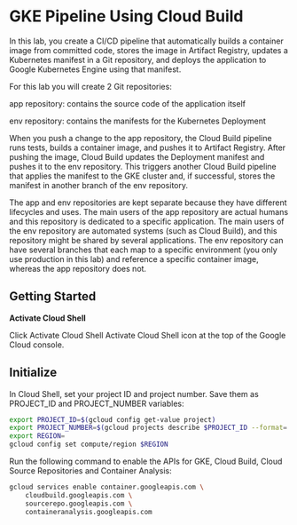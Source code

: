 # GKE Pipeline Using Cloud Build

In this lab, you create a CI/CD pipeline that automatically builds a container image from committed code, stores the image in Artifact Registry, updates a Kubernetes manifest in a Git repository, and deploys the application to Google Kubernetes Engine using that manifest.

For this lab you will create 2 Git repositories:

app repository: contains the source code of the application itself

env repository: contains the manifests for the Kubernetes Deployment

When you push a change to the app repository, the Cloud Build pipeline runs tests, builds a container image, and pushes it to Artifact Registry. After pushing the image, Cloud Build updates the Deployment manifest and pushes it to the env repository. This triggers another Cloud Build pipeline that applies the manifest to the GKE cluster and, if successful, stores the manifest in another branch of the env repository.

The app and env repositories are kept separate because they have different lifecycles and uses. The main users of the app repository are actual humans and this repository is dedicated to a specific application. The main users of the env repository are automated systems (such as Cloud Build), and this repository might be shared by several applications. The env repository can have several branches that each map to a specific environment (you only use production in this lab) and reference a specific container image, whereas the app repository does not.

## Getting Started

**Activate Cloud Shell**

Click Activate Cloud Shell Activate Cloud Shell icon at the top of the Google Cloud console.

## Initialize 

In Cloud Shell, set your project ID and project number. Save them as PROJECT_ID and PROJECT_NUMBER variables:

```bash
export PROJECT_ID=$(gcloud config get-value project)
export PROJECT_NUMBER=$(gcloud projects describe $PROJECT_ID --format='value(projectNumber)')
export REGION=
gcloud config set compute/region $REGION
```
Run the following command to enable the APIs for GKE, Cloud Build, Cloud Source Repositories and Container Analysis:
```bash
gcloud services enable container.googleapis.com \
    cloudbuild.googleapis.com \
    sourcerepo.googleapis.com \
    containeranalysis.googleapis.com
```
